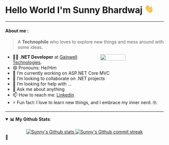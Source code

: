 # Hello World I'm Sunny Bhardwaj <img src="assets/Hello.gif" width="29px">

------------
<h4>About me :</h4>

> A **Technophile** who loves to explore new things and mess around with some ideas.

<img src="https://imgur.com/Z9n1y5S.gif" height=40% width=40% align="right">


- 👨‍💻 **.NET Developer** at [Gainwell Technologies](https://www.linkedin.com/company/gainwell-technologies/mycompany/).
- 😄 Pronouns: He/Him
- 🔭 I’m currently working on ASP.NET Core MVC
- 👯 I’m looking to collaborate on .NET projects
- 🤔 I’m looking for help with ...
- 💬 Ask me about anything
- 📫 How to reach me: [Linkedin](https://www.linkedin.com/in/sunnyb2607/)
- ⚡ Fun fact: I love to learn new things, and I embrace my inner nerd. 🤓.

-------------------

<details open>
    <summary><b>📊 My Github Stats</b>:</summary><br>
    <div align="center" style="text-align:center">
        <a href="#">
            <img width="49%"  src="https://github-readme-stats.vercel.app/api?username=Sunny260777&show_icons=true&theme=tokyonight&count_private=true"
                alt="Sunny's Github stats">
        </a>
        <a href="#">
            <img width="49%"  src="https://github-readme-streak-stats.herokuapp.com/?user=Sunny260777&theme=tokyonight"
                alt="Sunny's Github commit streak"> <br>
        </a>
    </div>
</details> 👋

<!--
**Sunny260777/Sunny260777** is a ✨ _special_ ✨ repository because its `README.md` (this file) appears on your GitHub profile.

Here are some ideas to get you started:

- 🔭 I’m currently working on ...
- 🌱 I’m currently learning ...
- 👯 I’m looking to collaborate on ...
- 🤔 I’m looking for help with ...
- 💬 Ask me about ...
- 📫 How to reach me: ...
- 😄 Pronouns: ...
- ⚡ Fun fact: ...
-->
